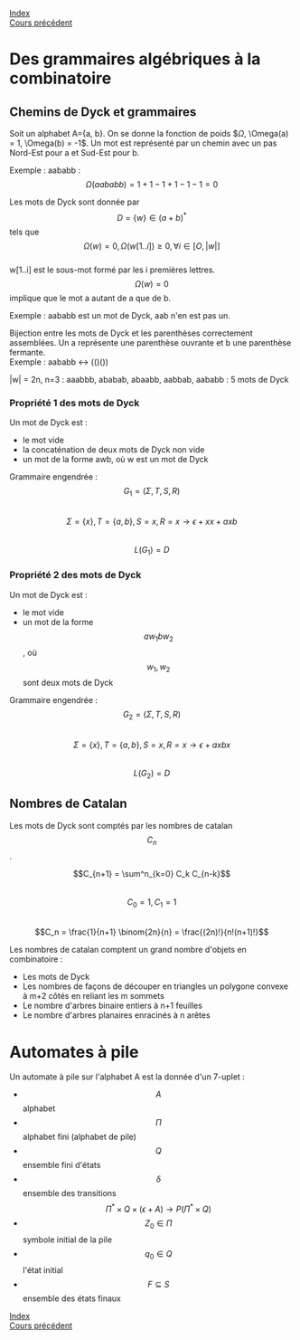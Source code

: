 <script type="text/javascript" src="https://cdnjs.cloudflare.com/ajax/libs/mathjax/2.7.7/latest.js?config=TeX-MML-AM_CHTML"></script>

[Index](./index.md)  
[Cours précédent](./cours_8.md)

# Des grammaires algébriques à la combinatoire

## Chemins de Dyck et grammaires

Soit un alphabet A={a, b}. On se donne la fonction de poids $$\Omega$, \Omega(a) = 1, \Omega(b) = -1$.
Un mot est représenté par un chemin avec un pas Nord-Est pour a et Sud-Est pour b.

Exemple : aababb : $$\Omega(aababb) = 1 + 1 - 1 + 1 - 1 - 1 = 0$$

Les mots de Dyck sont donnée par $$D = \{ w\} \in (a+b)^*$$ tels que $$ \Omega(w) = 0, \Omega(w[1..i]) \geq 0, \forall i \in [O, |w|]$$  
w[1..i] est le sous-mot formé par les i premières lettres.  
$$\Omega(w) = 0$$ implique que le mot a autant de a que de b.

Exemple : aababb est un mot de Dyck, aab n'en est pas un.

Bijection entre les mots de Dyck et les parenthèses correctement assemblées. Un a représente une parenthèse ouvrante et b une parenthèse fermante.  
Exemple : aababb <-> (()())

\|w\| = 2n, n=3 : aaabbb, ababab, abaabb, aabbab, aababb : 5 mots de Dyck

### Propriété 1 des mots de Dyck

Un mot de Dyck est :
- le mot vide
- la concaténation de deux mots de Dyck non vide
- un mot de la forme awb, où w est un mot de Dyck

Grammaire engendrée :  
$$G_1 = (\Sigma, T, S, R)$$  
$$\Sigma = \{x\}, T = \{a, b\}, S = x, R = x \to \epsilon + xx + axb$$  
$$L(G_1) = D$$

### Propriété 2 des mots de Dyck

Un mot de Dyck est :
- le mot vide
- un mot de la forme $$aw_1bw_2$$, où $$w_1, w_2$$ sont deux mots de Dyck

Grammaire engendrée :  
$$G_2 = (\Sigma, T, S, R)$$  
$$\Sigma = \{x\}, T = \{a, b\}, S = x, R = x \to \epsilon + axbx$$  
$$L(G_2) = D$$

## Nombres de Catalan

Les mots de Dyck sont comptés par les nombres de catalan $$C_n$$.

$$C_{n+1} = \sum^n_{k=0} C_k C_{n-k}$$  
$$C_0 = 1, C_1 = 1$$  
$$C_n = \frac{1}{n+1} \binom{2n}{n} = \frac{(2n)!}{n!(n+1)!}$$

Les nombres de catalan comptent un grand nombre d'objets en combinatoire :
- Les mots de Dyck
- Les nombres de façons de découper en triangles un polygone convexe à m+2 côtés en reliant les m sommets
- Le nombre d'arbres binaire entiers à n+1 feuilles
- Le nombre d'arbres planaires enracinés à n arêtes

# Automates à pile

Un automate à pile sur l'alphabet A est la donnée d'un 7-uplet :
- $$A$$ alphabet
- $$\Pi$$ alphabet fini (alphabet de pile)
- $$Q$$ ensemble fini d'états
- $$\delta$$ ensemble des transitions $$\Pi^* \times Q \times (\epsilon + A) \to P(\Pi^* \times Q)$$
- $$Z_0 \in \Pi$$ symbole initial de la pile
- $$q_0 \in Q$$ l'état initial
- $$F \subseteq S$$ ensemble des états finaux

[Index](./index.md)  
[Cours précédent](./cours_8.md)
